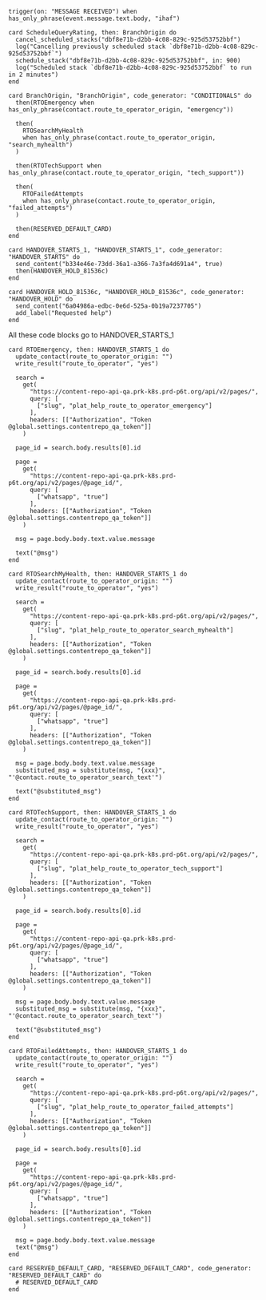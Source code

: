 <!-- { section: "edb26c8a-ba94-4612-a8b1-532f5c603c70", x: -840, y: -552} -->

```stack
trigger(on: "MESSAGE RECEIVED") when has_only_phrase(event.message.text.body, "ihaf")

```

<!-- { section: "86c62233-e433-4d7f-980c-a45054386bf5", x: -312, y: -552} -->

```stack
card ScheduleQueryRating, then: BranchOrigin do
  cancel_scheduled_stacks("dbf8e71b-d2bb-4c08-829c-925d53752bbf")
  log("Cancelling previously scheduled stack `dbf8e71b-d2bb-4c08-829c-925d53752bbf`")
  schedule_stack("dbf8e71b-d2bb-4c08-829c-925d53752bbf", in: 900)
  log("Scheduled stack `dbf8e71b-d2bb-4c08-829c-925d53752bbf` to run in 2 minutes")
end

```

<!-- { section: "babb9dd9-952e-42d5-95b4-2332fc5b832c", x: 336, y: -576} -->

```stack
card BranchOrigin, "BranchOrigin", code_generator: "CONDITIONALS" do
  then(RTOEmergency when has_only_phrase(contact.route_to_operator_origin, "emergency"))

  then(
    RTOSearchMyHealth
    when has_only_phrase(contact.route_to_operator_origin, "search_myhealth")
  )

  then(RTOTechSupport when has_only_phrase(contact.route_to_operator_origin, "tech_support"))

  then(
    RTOFailedAttempts
    when has_only_phrase(contact.route_to_operator_origin, "failed_attempts")
  )

  then(RESERVED_DEFAULT_CARD)
end

```

<!-- { section: "1cf71da1-b3d7-4f72-9338-f3f0b9d3b0a4", x: 1608, y: -552} -->

```stack
card HANDOVER_STARTS_1, "HANDOVER_STARTS_1", code_generator: "HANDOVER_STARTS" do
  send_content("b334e46e-73dd-36a1-a366-7a3fa4d691a4", true)
  then(HANDOVER_HOLD_81536c)
end

card HANDOVER_HOLD_81536c, "HANDOVER_HOLD_81536c", code_generator: "HANDOVER_HOLD" do
  send_content("6a04986a-edbc-0e6d-525a-0b19a7237705")
  add_label("Requested help")
end

```

<!-- { section: "760c9b47-a5ee-4abf-8323-bc747cc79d31", x: 1176, y: -528} -->

All these code blocks go to HANDOVER_STARTS_1

<!-- { section: "318089d3-89e1-4d72-97e5-a2b1b14a32f5", x: 792, y: -1056} -->

```stack
card RTOEmergency, then: HANDOVER_STARTS_1 do
  update_contact(route_to_operator_origin: "")
  write_result("route_to_operator", "yes")

  search =
    get(
      "https://content-repo-api-qa.prk-k8s.prd-p6t.org/api/v2/pages/",
      query: [
        ["slug", "plat_help_route_to_operator_emergency"]
      ],
      headers: [["Authorization", "Token @global.settings.contentrepo_qa_token"]]
    )

  page_id = search.body.results[0].id

  page =
    get(
      "https://content-repo-api-qa.prk-k8s.prd-p6t.org/api/v2/pages/@page_id/",
      query: [
        ["whatsapp", "true"]
      ],
      headers: [["Authorization", "Token @global.settings.contentrepo_qa_token"]]
    )

  msg = page.body.body.text.value.message

  text("@msg")
end

```

<!-- { section: "02ebcbd2-c2fc-4b94-9a3a-72ab13cad462", x: 792, y: -720} -->

```stack
card RTOSearchMyHealth, then: HANDOVER_STARTS_1 do
  update_contact(route_to_operator_origin: "")
  write_result("route_to_operator", "yes")

  search =
    get(
      "https://content-repo-api-qa.prk-k8s.prd-p6t.org/api/v2/pages/",
      query: [
        ["slug", "plat_help_route_to_operator_search_myhealth"]
      ],
      headers: [["Authorization", "Token @global.settings.contentrepo_qa_token"]]
    )

  page_id = search.body.results[0].id

  page =
    get(
      "https://content-repo-api-qa.prk-k8s.prd-p6t.org/api/v2/pages/@page_id/",
      query: [
        ["whatsapp", "true"]
      ],
      headers: [["Authorization", "Token @global.settings.contentrepo_qa_token"]]
    )

  msg = page.body.body.text.value.message
  substituted_msg = substitute(msg, "{xxx}", "'@contact.route_to_operator_search_text'")

  text("@substituted_msg")
end

```

<!-- { section: "307f9ea2-9234-4120-9e0c-493f03d057f1", x: 792, y: -384} -->

```stack
card RTOTechSupport, then: HANDOVER_STARTS_1 do
  update_contact(route_to_operator_origin: "")
  write_result("route_to_operator", "yes")

  search =
    get(
      "https://content-repo-api-qa.prk-k8s.prd-p6t.org/api/v2/pages/",
      query: [
        ["slug", "plat_help_route_to_operator_tech_support"]
      ],
      headers: [["Authorization", "Token @global.settings.contentrepo_qa_token"]]
    )

  page_id = search.body.results[0].id

  page =
    get(
      "https://content-repo-api-qa.prk-k8s.prd-p6t.org/api/v2/pages/@page_id/",
      query: [
        ["whatsapp", "true"]
      ],
      headers: [["Authorization", "Token @global.settings.contentrepo_qa_token"]]
    )

  msg = page.body.body.text.value.message
  substituted_msg = substitute(msg, "{xxx}", "'@contact.route_to_operator_search_text'")

  text("@substituted_msg")
end

```

<!-- { section: "55d5c1d4-2cf0-4280-8240-970729b447ab", x: 792, y: -72} -->

```stack
card RTOFailedAttempts, then: HANDOVER_STARTS_1 do
  update_contact(route_to_operator_origin: "")
  write_result("route_to_operator", "yes")

  search =
    get(
      "https://content-repo-api-qa.prk-k8s.prd-p6t.org/api/v2/pages/",
      query: [
        ["slug", "plat_help_route_to_operator_failed_attempts"]
      ],
      headers: [["Authorization", "Token @global.settings.contentrepo_qa_token"]]
    )

  page_id = search.body.results[0].id

  page =
    get(
      "https://content-repo-api-qa.prk-k8s.prd-p6t.org/api/v2/pages/@page_id/",
      query: [
        ["whatsapp", "true"]
      ],
      headers: [["Authorization", "Token @global.settings.contentrepo_qa_token"]]
    )

  msg = page.body.body.text.value.message
  text("@msg")
end

```

<!-- { section: "e0d16026-c9a2-4573-8e94-cabe04e0d1d7", x: -1000, y: 0} -->

```stack
card RESERVED_DEFAULT_CARD, "RESERVED_DEFAULT_CARD", code_generator: "RESERVED_DEFAULT_CARD" do
  # RESERVED_DEFAULT_CARD
end

```